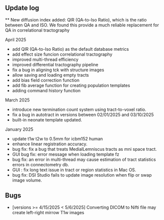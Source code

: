 
## Update log 

** New diffusion index added: QIR (QA-to-Iso Ratio), which is the ratio between QA and ISO. We found this provide a much reliable replacement for QA in correlational tractography

April 2025

- add QIR (QA-to-Iso Ratio) as the default database metrics
- add effect size funcion correlational tractography
- improved multi-thread efficiency
- improved differential tractography pipeline
- fix a bug in aligning tck with structure images
- allow saving and loading empty tracts
- add bias field correction function
- add fib average function for creating population templates
- adding command history function

March 2025

- introduce new termination count system using tract-to-voxel ratio.
- fix a bug in autotract in versions between 02/01/2025 and 03/10/2025
- built-in neonate template updated.

January 2025

- update t1w t2w to 0.5mm for icbm152 human
- enhance linear registration accuracy. 
- bug fix: fix a bug that treats MedialLemniscus tracts as mni space tract. 
- GUI bug fix: error message when loading template fz
- bug fix: an error in multi-thread may cause estimation of tract statistics errors in connectometry db.
- GUI : fix long text issue in tract or region statistics in Mac OS.
- bug fix: DSI Studio fails to update image resolution when flip or swap image volume.

## Bugs

- [versions >= 4/15/2025 < 5/6/2025] Converting DICOM to Nifti file may create left-right mirrow T1w images
